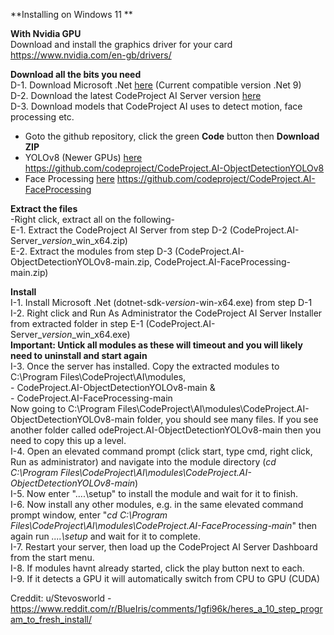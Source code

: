 **Installing on Windows 11
**

**With Nvidia GPU**  
Download and install the graphics driver for your card  
https://www.nvidia.com/en-gb/drivers/  
  
**Download all the bits you need**  
D-1. Download Microsoft .Net [here](https://dotnet.microsoft.com/en-us/download) (Current compatible version .Net 9)  
D-2. Download the latest CodeProject AI Server version [here](https://codeproject.github.io/)  
D-3. Download models that CodeProject AI uses to detect motion, face processing etc.  
  
   - Goto the github repository, click the green **Code** button then **Download ZIP**  
   - YOLOv8 (Newer GPUs) [here](https://github.com/codeproject/CodeProject.AI-ObjectDetectionYOLOv8) https://github.com/codeproject/CodeProject.AI-ObjectDetectionYOLOv8  
   - Face Processing [here](https://github.com/codeproject/CodeProject.AI-FaceProcessing) https://github.com/codeproject/CodeProject.AI-FaceProcessing  
  
**Extract the files**  
-Right click, extract all on the following-  
E-1. Extract the CodeProject AI Server from step D-2 (CodeProject.AI-Server_*version*_win_x64.zip)  
E-2. Extract the modules from step D-3 (CodeProject.AI-ObjectDetectionYOLOv8-main.zip, CodeProject.AI-FaceProcessing-main.zip)  
  
**Install**  
I-1. Install Microsoft .Net (dotnet-sdk-*version*-win-x64.exe) from step D-1  
I-2. Right click and Run As Administrator the CodeProject AI Server Installer from extracted folder in step E-1 (CodeProject.AI-Server_*version*_win_x64.exe)  
     **Important: Untick all modules as these will timeout and you will likely need to uninstall and start again**  
I-3. Once the server has installed. Copy the extracted modules to C:\Program Files\CodeProject\AI\modules,   
     - CodeProject.AI-ObjectDetectionYOLOv8-main &  
     - CodeProject.AI-FaceProcessing-main  
     Now going to C:\Program Files\CodeProject\AI\modules\CodeProject.AI-ObjectDetectionYOLOv8-main folder, you should see many files. If you see another folder called odeProject.AI-ObjectDetectionYOLOv8-main then you need to copy this up a level.  
I-4. Open an elevated command prompt (click start, type cmd, right click, Run as administrator) and navigate into the module directory (_cd C:\Program Files\CodeProject\AI\modules\CodeProject.AI-ObjectDetectionYOLOv8-main_)  
I-5. Now enter "..\..\setup" to install the module and wait for it to finish.  
I-6. Now install any other modules, e.g. in the same elevated command prompt window, enter "_cd C:\Program Files\CodeProject\AI\modules\CodeProject.AI-FaceProcessing-main_" then again run _..\..\setup_ and wait for it to complete.  
I-7. Restart your server, then load up the CodeProject AI Server Dashboard from the start menu.  
I-8. If modules havnt already started, click the play button next to each.  
I-9. If it detects a GPU it will automatically switch from CPU to GPU (CUDA)  
  
Creddit: u/Stevosworld - https://www.reddit.com/r/BlueIris/comments/1gfi96k/heres_a_10_step_program_to_fresh_install/
